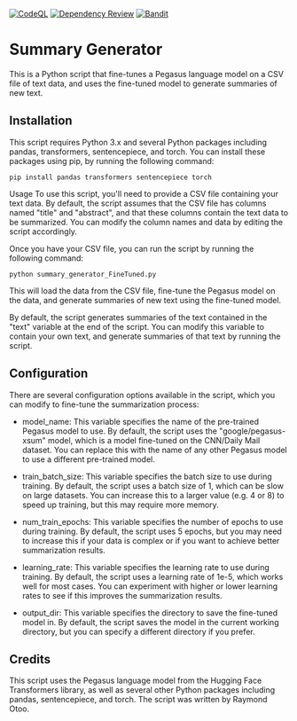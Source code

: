[![CodeQL](https://github.com/rayotoo/Abstract_Title_Generation/actions/workflows/codeql.yml/badge.svg)](https://github.com/rayotoo/Abstract_Title_Generation/actions/workflows/codeql.yml) [![Dependency Review](https://github.com/rayotoo/Abstract_Title_Generation/actions/workflows/dependency-review.yml/badge.svg)](https://github.com/rayotoo/Abstract_Title_Generation/actions/workflows/dependency-review.yml)  [![Bandit](https://github.com/rayotoo/Abstract_Title_Generation/actions/workflows/bandit.yml/badge.svg)](https://github.com/rayotoo/Abstract_Title_Generation/actions/workflows/bandit.yml)

# Summary Generator

This is a Python script that fine-tunes a Pegasus language model on a CSV file of text data, and uses the fine-tuned model to generate summaries of new text.

## Installation
This script requires Python 3.x and several Python packages including pandas, transformers, sentencepiece, and torch. You can install these packages using pip, by running the following command:

```
pip install pandas transformers sentencepiece torch
```
Usage
To use this script, you'll need to provide a CSV file containing your text data. By default, the script assumes that the CSV file has columns named "title" and "abstract", and that these columns contain the text data to be summarized. You can modify the column names and data by editing the script accordingly.

Once you have your CSV file, you can run the script by running the following command:
```
python summary_generator_FineTuned.py
```
This will load the data from the CSV file, fine-tune the Pegasus model on the data, and generate summaries of new text using the fine-tuned model.

By default, the script generates summaries of the text contained in the "text" variable at the end of the script. You can modify this variable to contain your own text, and generate summaries of that text by running the script.

## Configuration
There are several configuration options available in the script, which you can modify to fine-tune the summarization process:

- model_name: This variable specifies the name of the pre-trained Pegasus model to use. By default, the script uses the "google/pegasus-xsum" model, which is a model fine-tuned on the CNN/Daily Mail dataset. You can replace this with the name of any other Pegasus model to use a different pre-trained model.

- train_batch_size: This variable specifies the batch size to use during training. By default, the script uses a batch size of 1, which can be slow on large datasets. You can increase this to a larger value (e.g. 4 or 8) to speed up training, but this may require more memory.

- num_train_epochs: This variable specifies the number of epochs to use during training. By default, the script uses 5 epochs, but you may need to increase this if your data is complex or if you want to achieve better summarization results.

- learning_rate: This variable specifies the learning rate to use during training. By default, the script uses a learning rate of 1e-5, which works well for most cases. You can experiment with higher or lower learning rates to see if this improves the summarization results.

- output_dir: This variable specifies the directory to save the fine-tuned model in. By default, the script saves the model in the current working directory, but you can specify a different directory if you prefer.

## Credits
This script uses the Pegasus language model from the Hugging Face Transformers library, as well as several other Python packages including pandas, sentencepiece, and torch. The script was written by Raymond Otoo.





